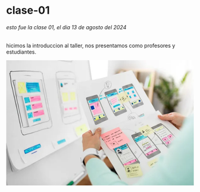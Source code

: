 # clase-01

###### esto fue la clase 01, el dia 13 de agosto del 2024

hicimos la introduccion al taller, nos presentamos como profesores y estudiantes. 

![texto](./img/foto.jpg)
